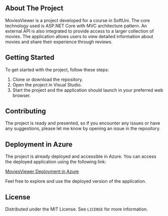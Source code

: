 ## About The Project

MoviesViewer is a project developed for a course in SoftUni. The core technology used is ASP.NET Core with MVC architecture pattern. An external API is also integrated to provide access to a larger collection of movies. The application allows users to view detailed information about movies and share their experience through reviews.

## Getting Started

To get started with the project, follow these steps:

1.  Clone or download the repository.
2.  Open the project in Visual Studio.
3.  Start the project and the application should launch in your preferred web browser.

## Contributing

The project is ready and presented, so if you encounter any issues or have any suggestions, please let me know by opening an issue in the repository.

## Deployment in Azure

The project is already deployed and accessible in Azure. You can access the deployed application using the following link:

[MoviesViewer Deployment in Azure](https://rentamovie1.azurewebsites.net/)

Feel free to explore and use the deployed version of the application.

## License

Distributed under the MIT License. See `LICENSE` for more information.
